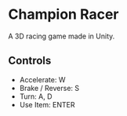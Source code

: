 # Champion Racer
A 3D racing game made in Unity.

## Controls
- Accelerate: W
- Brake / Reverse: S
- Turn: A, D
- Use Item: ENTER
